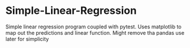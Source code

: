 # Simple-Linear-Regression
Simple linear regression program coupled with pytest. 
Uses matplotlib to map out the predictions and linear function. Might remove tha pandas use later for simplicity

